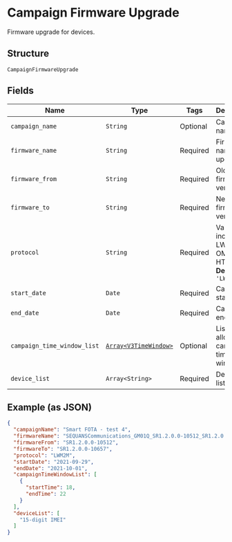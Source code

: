 
# Campaign Firmware Upgrade

Firmware upgrade for devices.

## Structure

`CampaignFirmwareUpgrade`

## Fields

| Name | Type | Tags | Description |
|  --- | --- | --- | --- |
| `campaign_name` | `String` | Optional | Campaign name. |
| `firmware_name` | `String` | Required | Firmware name to upgrade to. |
| `firmware_from` | `String` | Required | Old firmware version. |
| `firmware_to` | `String` | Required | New firmware version. |
| `protocol` | `String` | Required | Valid values include: LWM2M, OMA and HTTP.<br>**Default**: `'LWM2M'` |
| `start_date` | `Date` | Required | Campaign start date. |
| `end_date` | `Date` | Required | Campaign end date. |
| `campaign_time_window_list` | [`Array<V3TimeWindow>`](../../doc/models/v3-time-window.md) | Optional | List of allowed campaign time windows. |
| `device_list` | `Array<String>` | Required | Device IMEI list. |

## Example (as JSON)

```json
{
  "campaignName": "Smart FOTA - test 4",
  "firmwareName": "SEQUANSCommunications_GM01Q_SR1.2.0.0-10512_SR1.2.0.0-10657",
  "firmwareFrom": "SR1.2.0.0-10512",
  "firmwareTo": "SR1.2.0.0-10657",
  "protocol": "LWM2M",
  "startDate": "2021-09-29",
  "endDate": "2021-10-01",
  "campaignTimeWindowList": [
    {
      "startTime": 18,
      "endTime": 22
    }
  ],
  "deviceList": [
    "15-digit IMEI"
  ]
}
```


